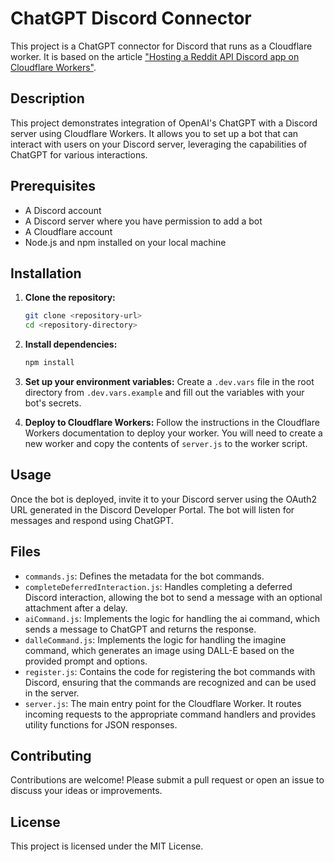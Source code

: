 # ChatGPT Discord Connector

This project is a ChatGPT connector for Discord that runs as a Cloudflare worker. It is based on the article ["Hosting a Reddit API Discord app on Cloudflare Workers"](https://discord.com/developers/docs/tutorials/hosting-on-cloudflare-workers).

## Description

This project demonstrates integration of OpenAI's ChatGPT with a Discord server using Cloudflare Workers. It allows you to set up a bot that can interact with users on your Discord server, leveraging the capabilities of ChatGPT for various interactions.

## Prerequisites

- A Discord account
- A Discord server where you have permission to add a bot
- A Cloudflare account
- Node.js and npm installed on your local machine

## Installation

1. **Clone the repository:**

   ```bash
   git clone <repository-url>
   cd <repository-directory>
   ```

2. **Install dependencies:**

   ```bash
   npm install
   ```

3. **Set up your environment variables:**
   Create a `.dev.vars` file in the root directory from `.dev.vars.example` and fill out the variables with your bot's secrets.

4. **Deploy to Cloudflare Workers:**
   Follow the instructions in the Cloudflare Workers documentation to deploy your worker. You will need to create a new worker and copy the contents of `server.js` to the worker script.

## Usage

Once the bot is deployed, invite it to your Discord server using the OAuth2 URL generated in the Discord Developer Portal. The bot will listen for messages and respond using ChatGPT.

## Files

- `commands.js`: Defines the metadata for the bot commands.
- `completeDeferredInteraction.js`: Handles completing a deferred Discord interaction, allowing the bot to send a message with an optional attachment after a delay.
- `aiCommand.js`: Implements the logic for handling the ai command, which sends a message to ChatGPT and returns the response.
- `dalleCommand.js`: Implements the logic for handling the imagine command, which generates an image using DALL-E based on the provided prompt and options.
- `register.js`: Contains the code for registering the bot commands with Discord, ensuring that the commands are recognized and can be used in the server.
- `server.js`: The main entry point for the Cloudflare Worker. It routes incoming requests to the appropriate command handlers and provides utility functions for JSON responses.

## Contributing

Contributions are welcome! Please submit a pull request or open an issue to discuss your ideas or improvements.

## License

This project is licensed under the MIT License.
